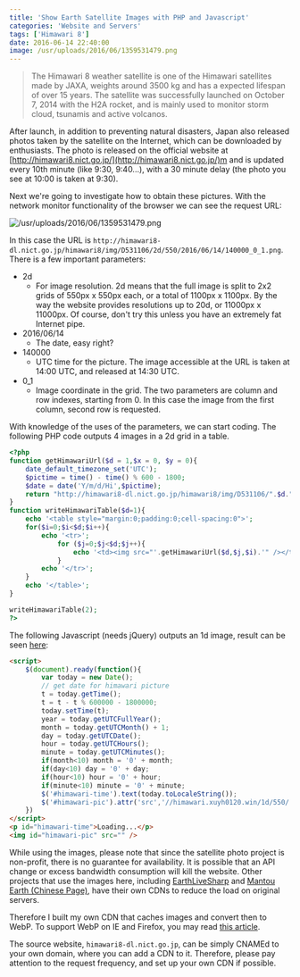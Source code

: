 ```yaml
---
title: 'Show Earth Satellite Images with PHP and Javascript'
categories: 'Website and Servers'
tags: ['Himawari 8']
date: 2016-06-14 22:40:00
image: /usr/uploads/2016/06/1359531479.png
---
```


> The Himawari 8 weather satellite is one of the Himawari satellites made by JAXA, weights around 3500 kg and has a expected lifespan of over 15 years. The satellite was successfully launched on October 7, 2014 with the H2A rocket, and is mainly used to monitor storm cloud, tsunamis and active volcanos.

After launch, in addition to preventing natural disasters, Japan also released photos taken by the satellite on the Internet, which can be downloaded by enthusiasts. The photo is released on the official website at [http://himawari8.nict.go.jp/](http://himawari8.nict.go.jp/)m and is updated every 10th minute (like 9:30, 9:40...), with a 30 minute delay (the photo you see at 10:00 is taken at 9:30).

Next we're going to investigate how to obtain these pictures. With the network monitor functionality of the browser we can see the request URL:

![/usr/uploads/2016/06/1359531479.png](/usr/uploads/2016/06/1359531479.png)

In this case the URL is `http://himawari8-dl.nict.go.jp/himawari8/img/D531106/2d/550/2016/06/14/140000_0_1.png`. There is a few important parameters:

- 2d
  - For image resolution. 2d means that the full image is split to 2x2 grids of 550px x 550px each, or a total of 1100px x 1100px. By the way the website provides resolutions up to 20d, or 11000px x 11000px. Of course, don't try this unless you have an extremely fat Internet pipe.
- 2016/06/14
  - The date, easy right?
- 140000
  - UTC time for the picture. The image accessible at the URL is taken at 14:00 UTC, and released at 14:30 UTC.
- 0_1
  - Image coordinate in the grid. The two parameters are column and row indexes, starting from 0. In this case the image from the first column, second row is requested.

With knowledge of the uses of the parameters, we can start coding. The following PHP code outputs 4 images in a 2d grid in a table.

```php
<?php
function getHimawariUrl($d = 1,$x = 0, $y = 0){
    date_default_timezone_set('UTC');
    $pictime = time() - time() % 600 - 1800;
    $date = date('Y/m/d/Hi',$pictime);
    return "http://himawari8-dl.nict.go.jp/himawari8/img/D531106/".$d."d/550/".$date."00_".$x."_".$y.".png";
}
function writeHimawariTable($d=1){
    echo '<table style="margin:0;padding:0;cell-spacing:0">';
    for($i=0;$i<$d;$i++){
        echo '<tr>';
            for ($j=0;$j<$d;$j++){
                echo '<td><img src="'.getHimawariUrl($d,$j,$i).'" /></td>';
            }
        echo '</tr>';
    }
    echo '</table>';
}

writeHimawariTable(2);
?>
```

The following Javascript (needs jQuery) outputs an 1d image, result can be seen [here](/en/page/himawari/):

```html
<script>
    $(document).ready(function(){
        var today = new Date();
        // get date for himawari picture
        t = today.getTime();
        t = t - t % 600000 - 1800000;
        today.setTime(t);
        year = today.getUTCFullYear();
        month = today.getUTCMonth() + 1;
        day = today.getUTCDate();
        hour = today.getUTCHours();
        minute = today.getUTCMinutes();
        if(month<10) month = '0' + month;
        if(day<10) day = '0' + day;
        if(hour<10) hour = '0' + hour;
        if(minute<10) minute = '0' + minute;
        $('#himawari-time').text(today.toLocaleString());
        $('#himawari-pic').attr('src','//himawari.xuyh0120.win/1d/550/'+year+'/'+month+'/'+day+'/'+hour+minute+'00_0_0.webp');
    })
</script>
<p id="himawari-time">Loading...</p>
<img id="himawari-pic" src="" />
```

While using the images, please note that since the satellite photo project is non-profit, there is no guarantee for availability. It is possible that an API change or excess bandwidth consumption will kill the website. Other projects that use the images here, including [EarthLiveSharp](https://github.com/bitdust/EarthLiveSharp) and [Mantou Earth (Chinese Page)](http://www.coolapk.com/apk/ooo.oxo.apps.earth), have their own CDNs to reduce the load on original servers.

Therefore I built my own CDN that caches images and convert then to WebP. To support WebP on IE and Firefox, you may read [this article](/en/article/modify-website/ie-firefox-webp-support.lantian).

The source website, `himawari8-dl.nict.go.jp`, can be simply CNAMEd to your own domain, where you can add a CDN to it. Therefore, please pay attention to the request frequency, and set up your own CDN if possible.

